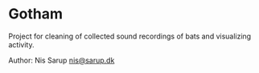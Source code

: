 Gotham
======

Project for cleaning of collected sound recordings of bats and visualizing activity.

Author: Nis Sarup <nis@sarup.dk>